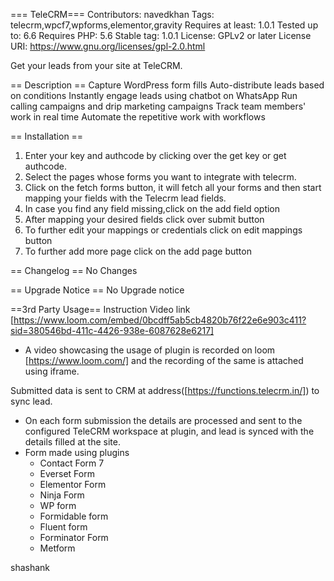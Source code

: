 === TeleCRM===
Contributors: navedkhan
Tags: telecrm,wpcf7,wpforms,elementor,gravity
Requires at least: 1.0.1
Tested up to: 6.6
Requires PHP: 5.6
Stable tag: 1.0.1
License: GPLv2 or later
License URI: https://www.gnu.org/licenses/gpl-2.0.html


Get your leads from your site at TeleCRM.

== Description ==
Capture WordPress form fills
Auto-distribute leads based on conditions
Instantly engage leads using chatbot on WhatsApp
Run calling campaigns and drip marketing campaigns
Track team members' work in real time
Automate the repetitive work with workflows

== Installation ==

1. Enter your key and authcode by clicking over the get key or get authcode.
2. Select the pages whose forms you want to integrate with telecrm.
3. Click on the fetch forms button, it will fetch all your forms and then start mapping your fields with the Telecrm lead fields.
4. In case you find any field missing,click on the add field option
5. After mapping your desired fields click over submit button
6. To further edit your mappings or credentials click on edit mappings button
7. To further add more page click on the add page button

== Changelog ==
No Changes

== Upgrade Notice ==
No Upgrade notice


==3rd Party Usage==
Instruction Video link [https://www.loom.com/embed/0bcdff5ab5cb4820b76f22e6e903c411?sid=380546bd-411c-4426-938e-6087628e6217] 
- A video showcasing the usage of plugin is recorded on loom [https://www.loom.com/] and the recording of the same is attached using iframe.

Submitted data is sent to CRM at address([https://functions.telecrm.in/]) to sync lead.
- On each form submission the details are processed and sent to the configured TeleCRM workspace at plugin, and lead is synced with the details filled at the site.
- Form made using plugins 
    - Contact Form 7
    - Everset Form
    - Elementor Form
    - Ninja Form
    - WP form
    - Formidable form
    - Fluent form
    - Forminator Form
    - Metform

shashank


